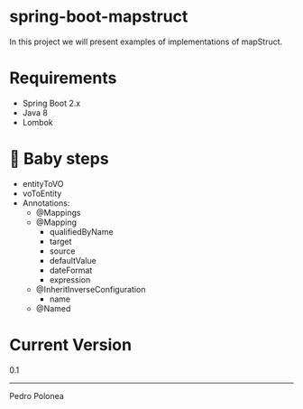 # spring-boot-mapstruct
In this project we will present examples of implementations of mapStruct.

# Requirements
* Spring Boot 2.x
* Java 8
* Lombok

# :baby: Baby steps 
* entityToVO
* voToEntity
* Annotations: 
  - @Mappings
  - @Mapping
    - qualifiedByName 
    - target 
    - source 
    - defaultValue 
    - dateFormat 
    - expression 
  - @InheritInverseConfiguration
    - name 
  - @Named




# Current Version
0.1
____
Pedro Polonea
